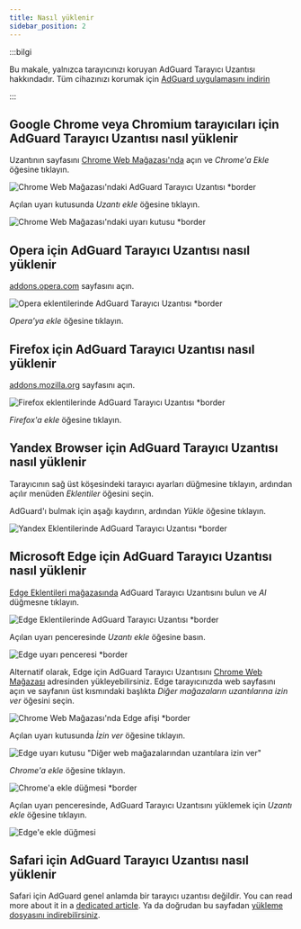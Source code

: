 ```yaml
---
title: Nasıl yüklenir
sidebar_position: 2
---
```


:::bilgi

Bu makale, yalnızca tarayıcınızı koruyan AdGuard Tarayıcı Uzantısı hakkındadır. Tüm cihazınızı korumak için [AdGuard uygulamasını indirin](https://agrd.io/download-kb-adblock)

:::

## Google Chrome veya Chromium tarayıcıları için AdGuard Tarayıcı Uzantısı nasıl yüklenir

Uzantının sayfasını [Chrome Web Mağazası'nda](https://agrd.io/extension_chrome) açın ve *Chrome'a Ekle* öğesine tıklayın.

![Chrome Web Mağazası'ndaki AdGuard Tarayıcı Uzantısı *border](https://cdn.adtidy.org/content/Kb/ad_blocker/browser_extension/ad_blocker_browser_extension_chrome.png)

Açılan uyarı kutusunda *Uzantı ekle* öğesine tıklayın.

![Chrome Web Mağazası'ndaki uyarı kutusu *border](https://cdn.adtidy.org/content/Kb/ad_blocker/browser_extension/ad_blocker_browser_extension_chrome1.png)

## Opera için AdGuard Tarayıcı Uzantısı nasıl yüklenir

[addons.opera.com](https://agrd.io/extension_opera) sayfasını açın.

![Opera eklentilerinde AdGuard Tarayıcı Uzantısı *border](https://cdn.adtidy.org/content/Kb/ad_blocker/browser_extension/ad_blocker_browser_extension_opera.png)

*Opera'ya ekle* öğesine tıklayın.

## Firefox için AdGuard Tarayıcı Uzantısı nasıl yüklenir

[addons.mozilla.org](https://agrd.io/extension_firefox) sayfasını açın.

![Firefox eklentilerinde AdGuard Tarayıcı Uzantısı *border](https://cdn.adtidy.org/content/Kb/ad_blocker/browser_extension/ad_blocker_browser_extension_firefox.png)

*Firefox'a ekle* öğesine tıklayın.

## Yandex Browser için AdGuard Tarayıcı Uzantısı nasıl yüklenir

Tarayıcının sağ üst köşesindeki tarayıcı ayarları düğmesine tıklayın, ardından açılır menüden *Eklentiler* öğesini seçin.

AdGuard'ı bulmak için aşağı kaydırın, ardından *Yükle* öğesine tıklayın.

![Yandex Eklentilerinde AdGuard Tarayıcı Uzantısı *border](https://cdn.adtidy.org/content/Kb/ad_blocker/browser_extension/ad_blocker_browser_extension_yandex.png)

## Microsoft Edge için AdGuard Tarayıcı Uzantısı nasıl yüklenir

[Edge Eklentileri mağazasında](https://agrd.io/extension_edge) AdGuard Tarayıcı Uzantısını bulun ve *Al* düğmesne tıklayın.

![Edge Eklentilerinde AdGuard Tarayıcı Uzantısı *border](https://cdn.adtidy.org/content/Kb/ad_blocker/browser_extension/ad_blocker_browser_extension_edge.png)

Açılan uyarı penceresinde *Uzantı ekle* öğesine basın.

![Edge uyarı penceresi *border](https://cdn.adtidy.org/content/Kb/ad_blocker/browser_extension/ad_blocker_browser_extension_edge1.png)

Alternatif olarak, Edge için AdGuard Tarayıcı Uzantısını [Chrome Web Mağazası](https://agrd.io/extension_chrome) adresinden yükleyebilirsiniz. Edge tarayıcınızda web sayfasını açın ve sayfanın üst kısmındaki başlıkta *Diğer mağazaların uzantılarına izin ver* öğesini seçin.

![Chrome Web Mağazası'nda Edge afişi *border](https://cdn.adtidy.org/content/Kb/ad_blocker/browser_extension/edge_banner.jpg)

Açılan uyarı kutusunda *İzin ver* öğesine tıklayın.

![Edge uyarı kutusu "Diğer web mağazalarından uzantılara izin ver"](https://cdn.adtidy.org/content/Kb/ad_blocker/browser_extension/allow_from_stores.jpg)

*Chrome'a ekle* öğesine tıklayın.

![Chrome'a ekle düğmesi *border](https://cdn.adtidy.org/content/Kb/ad_blocker/browser_extension/add_to_chrome.jpg)

Açılan uyarı penceresinde, AdGuard Tarayıcı Uzantısını yüklemek için *Uzantı ekle* öğesine tıklayın.

![Edge'e ekle düğmesi](https://cdn.adtidy.org/content/Kb/ad_blocker/browser_extension/add_to_edge.jpg)

## Safari için AdGuard Tarayıcı Uzantısı nasıl yüklenir

Safari için AdGuard genel anlamda bir tarayıcı uzantısı değildir. You can read more about it in a [dedicated article](/adguard-for-safari/features/general). Ya da doğrudan bu sayfadan [yükleme dosyasını indirebilirsiniz](https://agrd.io/safari_release).
